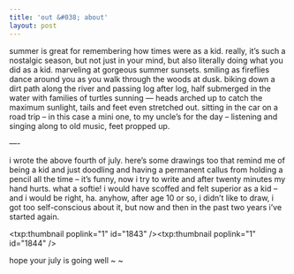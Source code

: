 ```yaml
---
title: 'out &#038; about'    
layout: post
---
```


summer is great for remembering how times were as a kid. really, it&#8217;s such a nostalgic season, but not just in your mind, but also literally doing what you did as a kid. marveling at gorgeous summer sunsets. smiling as fireflies dance around you as you walk through the woods at dusk. biking down a dirt path along the river and passing log after log, half submerged in the water with families of turtles sunning &#8212; heads arched up to catch the maximum sunlight, tails and feet even stretched out. sitting in the car on a road trip &#8211; in this case a mini one, to my uncle&#8217;s for the day &#8211; listening and singing along to old music, feet propped up. 

&#8212;-

i wrote the above fourth of july. here&#8217;s some drawings too that remind me of being a kid and just doodling and having a permanent callus from holding a pencil all the time &#8211; it&#8217;s funny, now i try to write and after twenty minutes my hand hurts. what a softie! i would have scoffed and felt superior as a kid &#8211; and i would be right, ha. anyhow, after age 10 or so, i didn&#8217;t like to draw, i got too self-conscious about it, but now and then in the past two years i&#8217;ve started again.

<span class="pic3"><txp:thumbnail poplink="1" id="1843" /><txp:thumbnail poplink="1" id="1844" /></span> 

hope your july is going well ~ ~